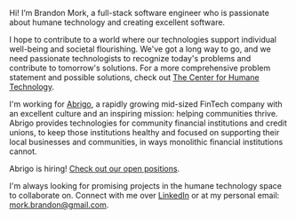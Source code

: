 Hi! I’m Brandon Mork, a full-stack software engineer who is passionate about humane technology and creating excellent software.

I hope to contribute to a world where our technologies support individual well-being and societal flourishing. We've got a long way to go, and we need passionate technologists to recognize today's problems and contribute to tomorrow's solutions. For a more comprehensive problem statement and possible solutions, check out [The Center for Humane Technology](https://www.humanetech.com/take-control).

I'm working for [Abrigo](https://www.abrigo.com/company/), a rapidly growing mid-sized FinTech company with an excellent culture and an inspiring mission: helping communities thrive. Abrigo provides technologies for community financial institutions and credit unions, to keep those institutions healthy and focused on supporting their local businesses and communities, in ways monolithic financial institutions cannot.

Abrigo is hiring! [Check out our open positions](https://www.abrigo.com/company/careers/).

I'm always looking for promising projects in the humane technology space to collaborate on. Connect with me over [LinkedIn](https://www.linkedin.com/in/brandon-mork/) or at my personal email: mork.brandon@gmail.com.
